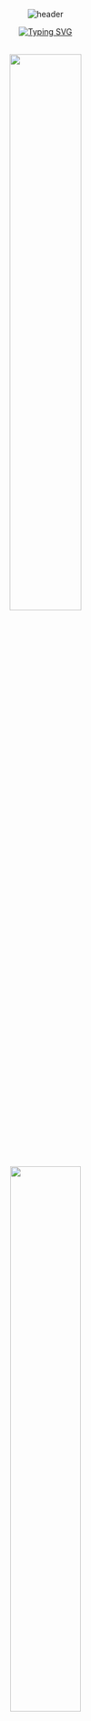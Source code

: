 <div align=center>


![header](https://capsule-render.vercel.app/api?type=waving&height=240&section=header&text=Welcome!%20I'm%20Jun&fontSize=50&animation=fadeIn&fontAlignY=38&descAlignY=51&descAlign=62&theme=tokyonight)


[![Typing SVG](https://readme-typing-svg.demolab.com?font=Fira+Code&duration=3000&pause=1000&color=628FD9&center=true&width=500&height=70&lines=A+ship+in+harbor+is+safe%2C;but+that+is+not+what+ships+are+built+for.;-+John+A.+Shedd)](https://git.io/typing-svg)

<br>
    
<a href="https://github.com/anuraghazra/github-readme-stats">
    <img width=50% src="https://github-readme-stats.vercel.app/api?username=won4885&hide_border=true&show_icons=true&theme=tokyonight" />
</a>
<a href="https://git.io/streak-stats">
    <img width=49.5% src="http://github-readme-streak-stats.herokuapp.com?user=won4885&hide_border=true&theme=tokyonight" />
</a>
<a href="https://github.com/ashutosh00710/github-readme-activity-graph">
<img width=99.8% src="https://github-readme-activity-graph.cyclic.app/graph?username=won4885&hide_border=true&theme=tokyo-night" />
</a>

<br><br>
    
click 👇
    
[![Jun's Algorithms](https://whal.eu/i/BpblJMqn)](https://won4885.github.io)

 </div>
